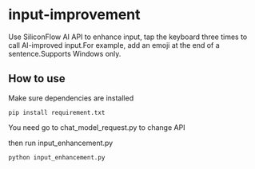 # input-improvement
Use SiliconFlow AI API to enhance input, tap the keyboard three times to call AI-improved input.For example, add an emoji at the end of a sentence.Supports Windows only.

## How to use
Make sure dependencies are installed
```
pip install requirement.txt
```

You need go to chat_model_request.py to change API

then run input_enhancement.py
```
python input_enhancement.py
```
